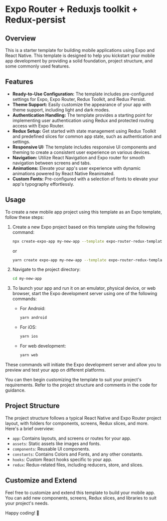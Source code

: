 # Expo Router + Reduxjs toolkit + Redux-persist

## Overview

This is a starter template for building mobile applications using Expo and React Native. This template is designed to help you kickstart your mobile app development by providing a solid foundation, project structure, and some commonly used features.

## Features

-   **Ready-to-Use Configuration:** The template includes pre-configured settings for Expo, Expo Router, Redux Toolkit, and Redux Persist.
-   **Theme Support:** Easily customize the appearance of your app with theme support, including light and dark modes.
-   **Authentication Handling:** The template provides a starting point for implementing user authentication using Redux and protected routing access with Expo Router.
-   **Redux Setup:** Get started with state management using Redux Toolkit and predefined slices for common app state, such as authentication and settings.
-   **Responsive UI:** The template includes responsive UI components and theming to create a consistent user experience on various devices.
-   **Navigation:** Utilize React Navigation and Expo router for smooth navigation between screens and tabs.
-   **Animations:** Elevate your app's user experience with dynamic animations powered by React Native Reanimated.
-   **Custom Fonts:** Pre-configured with a selection of fonts to elevate your app's typography effortlessly.

## Usage

To create a new mobile app project using this template as an Expo template, follow these steps:

1. Create a new Expo project based on this template using the following command:

    ```bash
    npx create-expo-app my-new-app --template expo-router-redux-template
    ```

    or

    ```bash
    yarn create expo-app my-new-app --template expo-router-redux-template
    ```

2. Navigate to the project directory:

    ```bash
    cd my-new-app
    ```

3. To launch your app and run it on an emulator, physical device, or web browser, start the Expo development server using one of the following commands:

    - For Android:

        ```bash
        yarn android
        ```

    - For iOS:

        ```bash
        yarn ios
        ```

    - For web development:
        ```bash
        yarn web
        ```

These commands will initiate the Expo development server and allow you to preview and test your app on different platforms.

You can then begin customizing the template to suit your project's requirements. Refer to the project structure and comments in the code for guidance.

## Project Structure

The project structure follows a typical React Native and Expo Router project layout, with folders for components, screens, Redux slices, and more. Here's a brief overview:

-   `app`: Contains layouts, and screens or routes for your app.
-   `assets`: Static assets like images and fonts.
-   `components`: Reusable UI components.
-   `constants`: Contains Colors and Fonts, and any other constants.
-   `hooks`: Custom React hooks specific to your app.
-   `redux`: Redux-related files, including reducers, store, and slices.

## Customize and Extend

Feel free to customize and extend this template to build your mobile app. You can add new components, screens, Redux slices, and libraries to suit your project's needs.

Happy coding! 🚀
